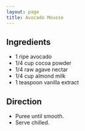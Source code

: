 ```yaml
---
layout: page
title: Avocado Mousse
---
```


## Ingredients ##
- 1 ripe avocado
- 1/4 cup cocoa powder
- 1/4 raw agave nectar
- 1/4 cup almond milk
- 1 teaspoon vanilla extract


## Direction ##
- Puree until smooth.
- Serve chilled.
